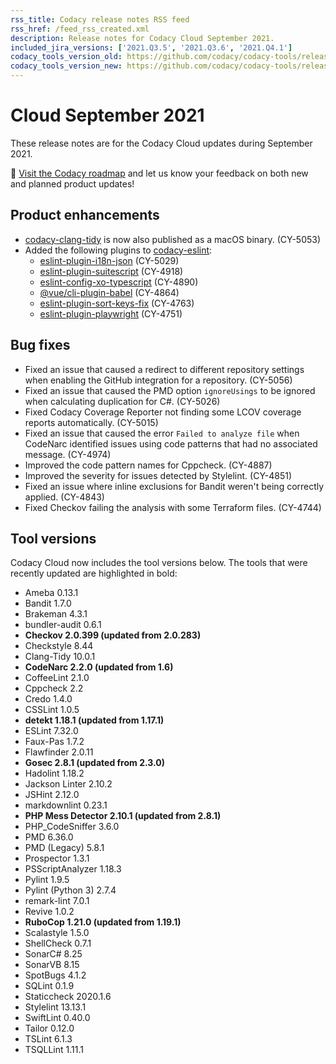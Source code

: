 ```yaml
---
rss_title: Codacy release notes RSS feed
rss_href: /feed_rss_created.xml
description: Release notes for Codacy Cloud September 2021.
included_jira_versions: ['2021.Q3.5', '2021.Q3.6', '2021.Q4.1']
codacy_tools_version_old: https://github.com/codacy/codacy-tools/releases/tag/3.7.0
codacy_tools_version_new: https://github.com/codacy/codacy-tools/releases/tag/3.9.12
---
```


# Cloud September 2021

These release notes are for the Codacy Cloud updates during September 2021.

📢 [Visit the Codacy roadmap](https://roadmap.codacy.com) and <span class="skip-vale">let us know</span> your feedback on both new and planned product updates!

## Product enhancements

-   [<span class="skip-vale">codacy-clang-tidy</span>](https://github.com/codacy/codacy-clang-tidy) is now also published as a macOS binary. (CY-5053)
-   Added the following plugins to [<span class="skip-vale">codacy-eslint</span>](https://github.com/codacy/codacy-eslint):
    -   [<span class="skip-vale">eslint-plugin-i18n-json</span>](https://www.npmjs.com/package/eslint-plugin-i18n-json) (CY-5029)
    -   [<span class="skip-vale">eslint-plugin-suitescript</span>](https://www.npmjs.com/package/eslint-plugin-suitescript) (CY-4918)
    -   [<span class="skip-vale">eslint-config-xo-typescript</span>](https://www.npmjs.com/package/eslint-config-xo-typescript) (CY-4890)
    -   [<span class="skip-vale">@vue/cli-plugin-babel</span>](https://www.npmjs.com/package/@vue/cli-plugin-babel) (CY-4864)
    -   [<span class="skip-vale">eslint-plugin-sort-keys-fix</span>](https://www.npmjs.com/package/eslint-plugin-sort-keys-fix) (CY-4763)
    -   [<span class="skip-vale">eslint-plugin-playwright</span>](https://www.npmjs.com/package/eslint-plugin-playwright) (CY-4751)

## Bug fixes

-   Fixed an issue that caused a redirect to different repository settings when enabling the GitHub integration for a repository. (CY-5056)
-   Fixed an issue that caused the PMD option `ignoreUsings` to be ignored when calculating duplication for C#. (CY-5026)
-   Fixed Codacy Coverage Reporter not finding some LCOV coverage reports automatically. (CY-5015)
-   Fixed an issue that caused the error `Failed to analyze file` when CodeNarc identified issues using code patterns that had no associated message. (CY-4974)
-   Improved the code pattern names for Cppcheck. (CY-4887)
-   Improved the severity for issues detected by Stylelint. (CY-4851)
-   Fixed an issue where inline exclusions for Bandit weren't being correctly applied. (CY-4843)
-   Fixed Checkov failing the analysis with some Terraform files. (CY-4744)

## Tool versions

Codacy Cloud now includes the tool versions below. The tools that were recently updated are highlighted in bold:

-   Ameba 0.13.1
-   Bandit 1.7.0
-   Brakeman 4.3.1
-   bundler-audit 0.6.1
-   **Checkov 2.0.399 (updated from 2.0.283)**
-   Checkstyle 8.44
-   Clang-Tidy 10.0.1
-   **CodeNarc 2.2.0 (updated from 1.6)**
-   CoffeeLint 2.1.0
-   Cppcheck 2.2
-   Credo 1.4.0
-   CSSLint 1.0.5
-   **detekt 1.18.1 (updated from 1.17.1)**
-   ESLint 7.32.0
-   Faux-Pas 1.7.2
-   Flawfinder 2.0.11
-   **Gosec 2.8.1 (updated from 2.3.0)**
-   Hadolint 1.18.2
-   Jackson Linter 2.10.2
-   JSHint 2.12.0
-   markdownlint 0.23.1
-   **PHP Mess Detector 2.10.1 (updated from 2.8.1)**
-   PHP_CodeSniffer 3.6.0
-   PMD 6.36.0
-   PMD (Legacy) 5.8.1
-   Prospector 1.3.1
-   PSScriptAnalyzer 1.18.3
-   Pylint 1.9.5
-   Pylint (Python 3) 2.7.4
-   remark-lint 7.0.1
-   Revive 1.0.2
-   **RuboCop 1.21.0 (updated from 1.19.1)**
-   Scalastyle 1.5.0
-   ShellCheck 0.7.1
-   SonarC# 8.25
-   SonarVB 8.15
-   SpotBugs 4.1.2
-   SQLint 0.1.9
-   Staticcheck 2020.1.6
-   Stylelint 13.13.1
-   SwiftLint 0.40.0
-   Tailor 0.12.0
-   TSLint 6.1.3
-   TSQLLint 1.11.1
